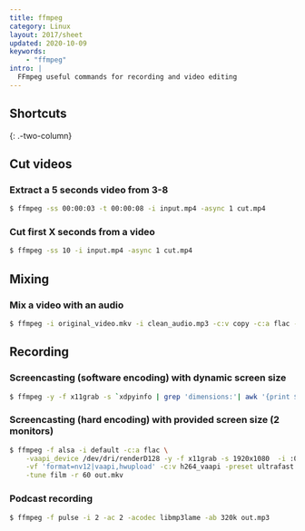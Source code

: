 ```yaml
---
title: ffmpeg
category: Linux
layout: 2017/sheet
updated: 2020-10-09
keywords:
    - "ffmpeg"
intro: |
  FFmpeg useful commands for recording and video editing
---
```


Shortcuts
---------
{: .-two-column}

## Cut videos

### Extract a 5 seconds video from 3-8 

```bash
$ ffmpeg -ss 00:00:03 -t 00:00:08 -i input.mp4 -async 1 cut.mp4
```

### Cut first X seconds from a video

```bash
$ ffmpeg -ss 10 -i input.mp4 -async 1 cut.mp4
``` 

## Mixing

### Mix a video with an audio

```bash
$ ffmpeg -i original_video.mkv -i clean_audio.mp3 -c:v copy -c:a flac -map 0:v:0 -map 1:a:0 out.mkv
```

## Recording

### Screencasting (software encoding) with dynamic screen size

```bash
$ ffmpeg -y -f x11grab -s `xdpyinfo | grep 'dimensions:'| awk '{print $2}'` -i :0.0 -f pulse -i default -c:v libx264 -r 48 -c:a flac out.mkv
```

### Screencasting (hard encoding) with provided screen size (2 monitors)

```bash
$ ffmpeg -f alsa -i default -c:a flac \
    -vaapi_device /dev/dri/renderD128 -y -f x11grab -s 1920x1080  -i :0.0+1366,0 \
    -vf 'format=nv12|vaapi,hwupload' -c:v h264_vaapi -preset ultrafast -crf 0 \
    -tune film -r 60 out.mkv
```

### Podcast recording

```bash
$ ffmpeg -f pulse -i 2 -ac 2 -acodec libmp3lame -ab 320k out.mp3
```